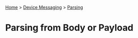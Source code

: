﻿[Home](../../Index.md) > [Device Messaging](../Index.md) > [Parsing](Index.md)

# Parsing from Body or Payload